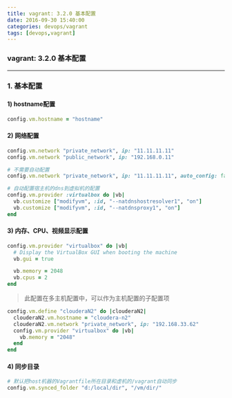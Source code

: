 ```yaml
---
title: vagrant: 3.2.0 基本配置
date: 2016-09-30 15:40:00
categories: devops/vagrant
tags: [devops,vagrant]
---
```

### vagrant: 3.2.0 基本配置

---

### 1. 基本配置

#### 1) hostname配置
``` ruby
config.vm.hostname = "hostname"
```

#### 2) 网络配置
``` ruby
config.vm.network "private_network", ip: "11.11.11.11"
config.vm.network "public_network", ip: "192.168.0.11"

# 不需要自动配置
config.vm.network "private_network", ip: "11.11.11.11", auto_config: false

# 自动配置宿主机的dns到虚拟机的配置
config.vm.provider :virtualbox do |vb|
  vb.customize ["modifyvm", :id, "--natdnshostresolver1", "on"]
  vb.customize ["modifyvm", :id, "--natdnsproxy1", "on"]
end
```

#### 3) 内存、CPU、视频显示配置
``` ruby
config.vm.provider "virtualbox" do |vb|
  # Display the VirtualBox GUI when booting the machine
  vb.gui = true

  vb.memory = 2048
  vb.cpus = 2
end
```
> 此配置在多主机配置中，可以作为主机配置的子配置项
``` ruby
config.vm.define "clouderaN2" do |clouderaN2|
  clouderaN2.vm.hostname = "cloudera-n2"
  clouderaN2.vm.network "private_network", ip: "192.168.33.62"
  config.vm.provider "virtualbox" do |vb|
    vb.memory = "2048"
  end
end
```

#### 4) 同步目录
``` ruby
# 默认把host机器的Vagrantfile所在目录和虚机的/vagrant自动同步
config.vm.synced_folder "d:/local/dir", "/vm/dir/"
```
